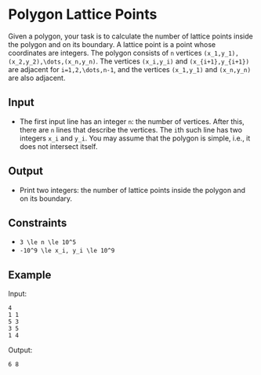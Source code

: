 # Polygon Lattice Points 

Given a polygon, your task is to calculate the number of lattice points inside the polygon and on its boundary. A lattice point is a point whose coordinates are integers.
The polygon consists of ```n``` vertices ```(x_1,y_1),(x_2,y_2),\dots,(x_n,y_n)```. The vertices ```(x_i,y_i)``` and ```(x_{i+1},y_{i+1})``` are adjacent for ```i=1,2,\dots,n-1```, and the vertices ```(x_1,y_1)``` and ```(x_n,y_n)``` are also adjacent.
## Input
- The first input line has an integer ```n```: the number of vertices.
After this, there are ```n``` lines that describe the vertices. The ```i```th such line has two integers ```x_i``` and ```y_i```.
You may assume that the polygon is simple, i.e., it does not intersect itself.
## Output
- Print two integers: the number of lattice points inside the polygon and on its boundary.
## Constraints

- ```3 \le n \le 10^5```
- ```-10^9 \le x_i, y_i \le 10^9```

## Example
Input:
```
4
1 1
5 3
3 5
1 4
```

Output:
```
6 8
```
